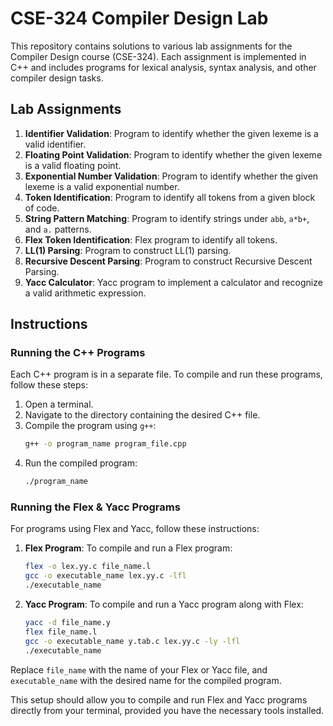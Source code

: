 # CSE-324 Compiler Design Lab

This repository contains solutions to various lab assignments for the Compiler Design course (CSE-324). Each assignment is implemented in C++ and includes programs for lexical analysis, syntax analysis, and other compiler design tasks.

## Lab Assignments

1. **Identifier Validation**: Program to identify whether the given lexeme is a valid identifier.
2. **Floating Point Validation**: Program to identify whether the given lexeme is a valid floating point.
3. **Exponential Number Validation**: Program to identify whether the given lexeme is a valid exponential number.
4. **Token Identification**: Program to identify all tokens from a given block of code.
5. **String Pattern Matching**: Program to identify strings under `abb`, `a*b+`, and `a.` patterns.
6. **Flex Token Identification**: Flex program to identify all tokens.
7. **LL(1) Parsing**: Program to construct LL(1) parsing.
8. **Recursive Descent Parsing**: Program to construct Recursive Descent Parsing.
9. **Yacc Calculator**: Yacc program to implement a calculator and recognize a valid arithmetic expression.

## Instructions

### Running the C++ Programs

Each C++ program is in a separate file. To compile and run these programs, follow these steps:

1. Open a terminal.
2. Navigate to the directory containing the desired C++ file.
3. Compile the program using `g++`:
   ```sh
   g++ -o program_name program_file.cpp
4. Run the compiled program:
   ```sh
   ./program_name

### Running the Flex & Yacc Programs

For programs using Flex and Yacc, follow these instructions:

1. **Flex Program**: To compile and run a Flex program:
   ```sh
   flex -o lex.yy.c file_name.l
   gcc -o executable_name lex.yy.c -lfl
   ./executable_name
   ```

2. **Yacc Program**: To compile and run a Yacc program along with Flex:
   ```sh
   yacc -d file_name.y
   flex file_name.l
   gcc -o executable_name y.tab.c lex.yy.c -ly -lfl
   ./executable_name
   ```

Replace `file_name` with the name of your Flex or Yacc file, and `executable_name` with the desired name for the compiled program.

This setup should allow you to compile and run Flex and Yacc programs directly from your terminal, provided you have the necessary tools installed.


